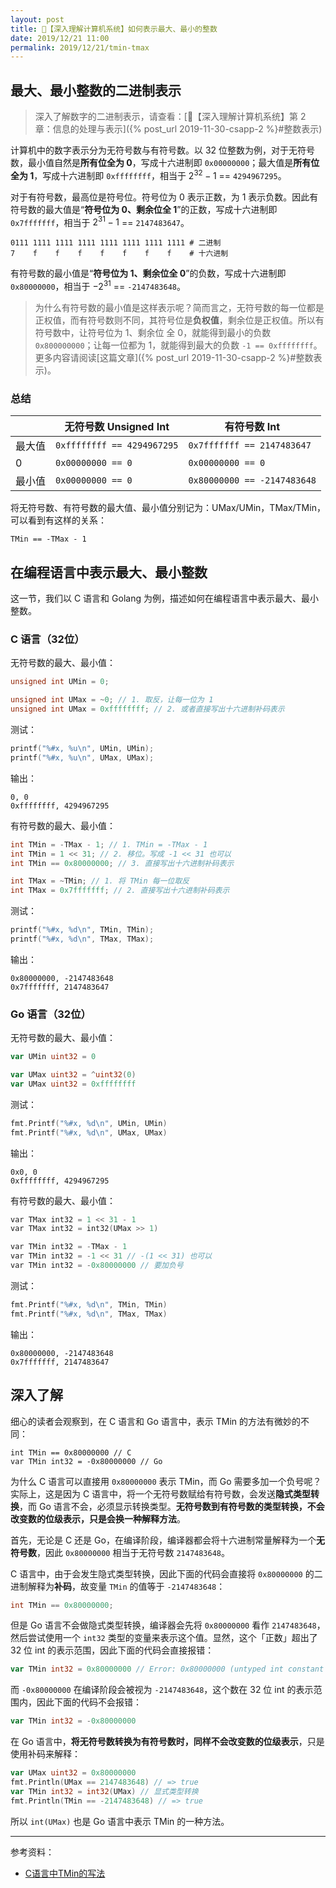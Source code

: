 ```yaml
---
layout: post
title: 📔【深入理解计算机系统】如何表示最大、最小的整数
date: 2019/12/21 11:00
permalink: 2019/12/21/tmin-tmax
---
```


## 最大、最小整数的二进制表示
> 深入了解数字的二进制表示，请查看：[📔【深入理解计算机系统】第 2 章：信息的处理与表示]({% post_url 2019-11-30-csapp-2 %}#整数表示)

计算机中的数字表示分为无符号数与有符号数。以 32 位整数为例，对于无符号数，最小值自然是**所有位全为 0**，写成十六进制即 `0x00000000`；最大值是**所有位全为 1**，写成十六进制即 `0xffffffff`，相当于 $2^{32}-1$ == `4294967295`。

对于有符号数，最高位是符号位。符号位为 0 表示正数，为 1 表示负数。因此有符号数的最大值是“**符号位为 0、剩余位全 1**”的正数，写成十六进制即 `0x7fffffff`，相当于 $2^{31}-1$ == `2147483647`。
```
0111 1111 1111 1111 1111 1111 1111 1111 # 二进制
7    f    f    f    f    f    f    f    # 十六进制
```

有符号数的最小值是“**符号位为 1、剩余位全 0**”的负数，写成十六进制即 `0x80000000`，相当于 $-2^{31}$ == `-2147483648`。
> 为什么有符号数的最小值是这样表示呢？简而言之，无符号数的每一位都是正权值，而有符号数则不同，其符号位是**负权值**，剩余位是正权值。所以有符号数中，让符号位为 1、剩余位 全 0，就能得到最小的负数 `0x800000000`；让每一位都为 1，就能得到最大的负数 `-1 == 0xffffffff`。更多内容请阅读[这篇文章]({% post_url 2019-11-30-csapp-2 %}#整数表示)。  

### 总结

|  | 无符号数 Unsigned Int | 有符号数 Int |
| --- | --- | --- |
| 最大值  | `0xffffffff == 4294967295` | `0x7fffffff == 2147483647` |
| 0 | `0x00000000 == 0` | `0x00000000 == 0` |
| 最小值 | `0x00000000 == 0` | `0x80000000 == -2147483648` |

将无符号数、有符号数的最大值、最小值分别记为：UMax/UMin，TMax/TMin，可以看到有这样的关系：
```
TMin == -TMax - 1
```

## 在编程语言中表示最大、最小整数
这一节，我们以 C 语言和 Golang 为例，描述如何在编程语言中表示最大、最小整数。

### C 语言（32位）
无符号数的最大、最小值：
```c
unsigned int UMin = 0;

unsigned int UMax = ~0; // 1. 取反，让每一位为 1
unsigned int UMax = 0xffffffff; // 2. 或者直接写出十六进制补码表示
```

测试：
```c
printf("%#x, %u\n", UMin, UMin);
printf("%#x, %u\n", UMax, UMax);
```

输出：
```
0, 0
0xffffffff, 4294967295
```

有符号数的最大、最小值：
```c
int TMin = -TMax - 1; // 1. TMin = -TMax - 1
int TMin = 1 << 31; // 2. 移位。写成 -1 << 31 也可以
int TMin == 0x80000000; // 3. 直接写出十六进制补码表示

int TMax = ~TMin; // 1. 将 TMin 每一位取反
int TMax = 0x7fffffff; // 2. 直接写出十六进制补码表示
```

测试：
```c
printf("%#x, %d\n", TMin, TMin);
printf("%#x, %d\n", TMax, TMax);
```

输出：
```
0x80000000, -2147483648
0x7fffffff, 2147483647
```


### Go 语言（32位）
无符号数的最大、最小值：
```go
var UMin uint32 = 0

var UMax uint32 = ^uint32(0)
var UMax uint32 = 0xffffffff
```

测试：
```c
fmt.Printf("%#x, %d\n", UMin, UMin)
fmt.Printf("%#x, %d\n", UMax, UMax)
```

输出：
```
0x0, 0
0xffffffff, 4294967295
```

有符号数的最大、最小值：
```c
var TMax int32 = 1 << 31 - 1
var TMax int32 = int32(UMax >> 1) 

var TMin int32 = -TMax - 1 
var TMin int32 = -1 << 31 // -(1 << 31) 也可以
var TMin int32 = -0x80000000 // 要加负号
```

测试：
```c
fmt.Printf("%#x, %d\n", TMin, TMin)
fmt.Printf("%#x, %d\n", TMax, TMax)
```

输出：
```
0x80000000, -2147483648
0x7fffffff, 2147483647
```

## 深入了解
细心的读者会观察到，在 C 语言和 Go 语言中，表示 TMin 的方法有微妙的不同：
```
int TMin == 0x80000000 // C
var TMin int32 = -0x80000000 // Go
```

为什么 C 语言可以直接用 `0x80000000` 表示 TMin，而 Go 需要多加一个负号呢？实际上，这是因为 C 语言中，将一个无符号数赋给有符号数，会发送**隐式类型转换**，而 Go 语言不会，必须显示转换类型。**无符号数到有符号数的类型转换，不会改变数的位级表示，只是会换一种解释方法**。

首先，无论是 C 还是 Go，在编译阶段，编译器都会将十六进制常量解释为一个**无符号数**，因此 `0x80000000` 相当于无符号数 `2147483648`。

C 语言中，由于会发生隐式类型转换，因此下面的代码会直接将 `0x80000000` 的二进制解释为**补码**，故变量 `TMin` 的值等于 `-2147483648`：
```c
int TMin == 0x80000000;
```

但是 Go 语言不会做隐式类型转换，编译器会先将 `0x80000000` 看作 `2147483648`，然后尝试使用一个 `int32` 类型的变量来表示这个值。显然，这个「正数」超出了 32 位 int 的表示范围，因此下面的代码会直接报错：
```go
var TMin int32 = 0x80000000 // Error: 0x80000000 (untyped int constant 2147483648) overflows int32
```

而 `-0x80000000` 在编译阶段会被视为 `-2147483648`，这个数在 32 位 int 的表示范围内，因此下面的代码不会报错：
```go
var TMin int32 = -0x80000000
```

在 Go 语言中，**将无符号数转换为有符号数时，同样不会改变数的位级表示**，只是使用补码来解释：
```go
var UMax uint32 = 0x80000000
fmt.Println(UMax == 2147483648) // => true
var TMin int32 = int32(UMax) // 显式类型转换
fmt.Println(TMin == -2147483648) // => true
```

所以 `int(UMax)` 也是 Go 语言中表示 TMin 的一种方法。

---

参考资料：
* [C语言中TMin的写法](https://www.cnblogs.com/jack47/archive/2013/01/06/tmin32-in-c.html)
